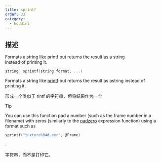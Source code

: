 ```yaml
---
title: sprintf
order: 33
category:
  - houdini
---
```

    
## 描述

Formats a string like printf but returns the result as a string  
instead of printing it.

```c
string  sprintf(string format, ...)
```

Formats a string like [printf](printf.html "Prints values to the console which
started the VEX program.") but returns the result as astring instead of
printing it.

形成一个类似于 rintf 的字符串，但将结果作为一个

Tip

You can use this function pad a number (such as the frame number in a
filename) with zeros (similarly to the
[padzero](../../expressions/padzero.html "Returns a string padding a number to
a given length with zeros.") expression function) using a format such as

```c
sprintf("texture%04d.exr", @Frame)
```

.

字符串，而不是打印它。
